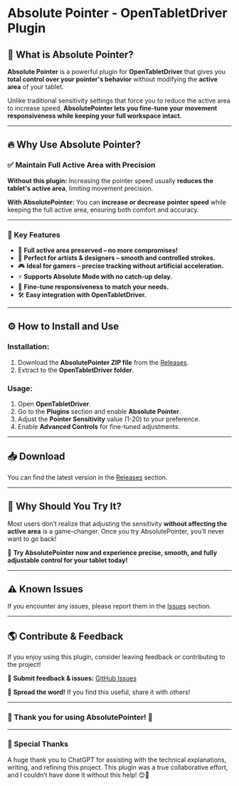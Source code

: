 # Absolute Pointer - OpenTabletDriver Plugin

## 🌟 What is Absolute Pointer?
**Absolute Pointer** is a powerful plugin for **OpenTabletDriver** that gives you **total control over your pointer's behavior** without modifying the **active area** of your tablet.

Unlike traditional sensitivity settings that force you to reduce the active area to increase speed, **AbsolutePointer lets you fine-tune your movement responsiveness while keeping your full workspace intact.**

---

## 🔥 Why Use Absolute Pointer?

### **✅ Maintain Full Active Area with Precision**
**Without this plugin:** Increasing the pointer speed usually **reduces the tablet's active area**, limiting movement precision.

**With AbsolutePointer:** You can **increase or decrease pointer speed** while keeping the full active area, ensuring both comfort and accuracy.

---

### **🎯 Key Features**
- 🚀 **Full active area preserved – no more compromises!**
- 🎨 **Perfect for artists & designers – smooth and controlled strokes.**
- 🎮 **Ideal for gamers – precise tracking without artificial acceleration.**
- ⚡ **Supports Absolute Mode with no catch-up delay.**
- 🔄 **Fine-tune responsiveness to match your needs.**
- 🛠 **Easy integration with OpenTabletDriver.**

---

## ⚙️ How to Install and Use

### **Installation:**
1. Download the **AbsolutePointer ZIP file** from the [Releases](https://github.com/Joshua62210/AbsolutePointer/releases).
2. Extract to the **OpenTabletDriver folder**.

### **Usage:**
1. Open **OpenTabletDriver**.
2. Go to the **Plugins** section and enable **Absolute Pointer**.
3. Adjust the **Pointer Sensitivity** value (1-20) to your preference.
4. Enable **Advanced Controls** for fine-tuned adjustments.

---

## 📥 Download
You can find the latest version in the [Releases](https://github.com/Joshua62210/AbsolutePointer/releases) section.

---

## 📌 Why Should You Try It?
Most users don’t realize that adjusting the sensitivity **without affecting the active area** is a game-changer. Once you try AbsolutePointer, you’ll never want to go back!

💖 **Try AbsolutePointer now and experience precise, smooth, and fully adjustable control for your tablet today!**

---

## ⚠️ Known Issues
If you encounter any issues, please report them in the [Issues](https://github.com/YOUR-GITHUB-USERNAME/AbsolutePointer/issues) section.

---

## 🌎 Contribute & Feedback
If you enjoy using this plugin, consider leaving feedback or contributing to the project!

📩 **Submit feedback & issues:** [GitHub Issues](https://github.com/YOUR-GITHUB-USERNAME/AbsolutePointer/issues)

💖 **Spread the word!** If you find this useful, share it with others!

---

### 🎉 Thank you for using AbsolutePointer! 🎉

---

### 💖 Special Thanks
A huge thank you to ChatGPT for assisting with the technical explanations, writing, and refining this project. This plugin was a true collaborative effort, and I couldn’t have done it without this help! 😊💖
